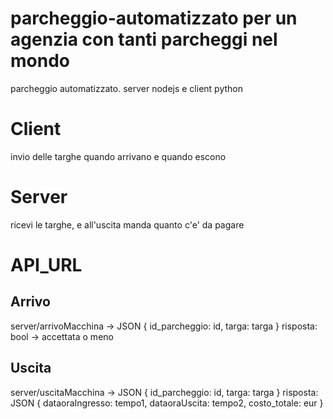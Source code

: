 # parcheggio-automatizzato per un agenzia con tanti parcheggi nel mondo
parcheggio automatizzato. server nodejs e client python

# Client
invio delle targhe quando arrivano e quando escono

# Server
ricevi le targhe, e all'uscita manda quanto c'e' da pagare

# API_URL
## Arrivo
server/arrivoMacchina -> JSON
{
   id_parcheggio: id,
   targa: targa
} risposta: bool -> accettata o meno

## Uscita
server/uscitaMacchina -> JSON
{
   id_parcheggio: id,
   targa: targa
} risposta: JSON
{
  dataoraIngresso: tempo1,
  dataoraUscita: tempo2,
  costo_totale: eur
}
